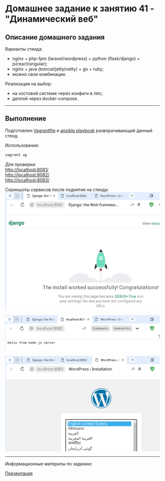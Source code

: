 # Домашнее задание к занятию 41 - "Динамический веб"

## Описание домашнего задания


Варианты стенда:    
- nginx + php-fpm (laravel/wordpress) + python (flask/django) + js(react/angular);    
- nginx + java (tomcat/jetty/netty) + go + ruby;     
- можно свои комбинации.

Реализации на выбор:    
- на хостовой системе через конфиги в /etc;    
- деплой через docker-compose.

---

## Выполнение     

Подготовлен [Vagrantfile](./Vagrantfile) и [ansible playbook](./ansible/provision.yml) разворачивающий данный стенд.

Использование:    
```bash
vagrant up
```

Для проверки:    
[http://localhost:8081/](http://localhost:8081/)    
[http://localhost:8082/](http://localhost:8082/)    
[http://localhost:8083/](http://localhost:8083/)    

Скриншоты сервисов после поднятия на стенда:    
![screen-8081](./docs/screen-8081.png)    

![screen-8082](./docs/screen-8082.png)    

![screen-8083](./docs/screen-8083.png)    


---

Информационные материлы по заданию:    

[Презентация](docs/dynamical_web.pdf)    
